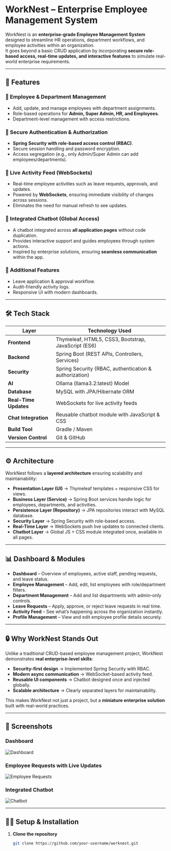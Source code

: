 # WorkNest – Enterprise Employee Management System

WorkNest is an **enterprise-grade Employee Management System** designed to streamline HR operations, department workflows, and employee activities within an organization.  
It goes beyond a basic CRUD application by incorporating **secure role-based access, real-time updates, and interactive features** to simulate real-world enterprise requirements.

---

## 🚀 Features

### 🔹 Employee & Department Management
- Add, update, and manage employees with department assignments.
- Role-based operations for **Admin, Super Admin, HR, and Employees**.
- Department-level management with access restrictions.

### 🔹 Secure Authentication & Authorization
- **Spring Security with role-based access control (RBAC)**.
- Secure session handling and password encryption.
- Access segregation (e.g., only Admin/Super Admin can add employees/departments).

### 🔹 Live Activity Feed (WebSockets)
- Real-time employee activities such as leave requests, approvals, and updates.
- Powered by **WebSockets**, ensuring immediate visibility of changes across sessions.
- Eliminates the need for manual refresh to see updates.

### 🔹 Integrated Chatbot (Global Access)
- A chatbot integrated across **all application pages** without code duplication.
- Provides interactive support and guides employees through system actions.
- Inspired by enterprise solutions, ensuring **seamless communication** within the app.

### 🔹 Additional Features
- Leave application & approval workflow.
- Audit-friendly activity logs.
- Responsive UI with modern dashboards.

---

## 🛠️ Tech Stack

| Layer               | Technology Used |
|----------------------|-----------------|
| **Frontend**        | Thymeleaf, HTML5, CSS3, Bootstrap, JavaScript (ES6) |
| **Backend**         | Spring Boot (REST APIs, Controllers, Services) |
| **Security**        | Spring Security (RBAC, authentication & authorization) |
| **AI**              | Ollama (llama3.2:latest) Model |
| **Database**        | MySQL with JPA/Hibernate ORM |
| **Real-Time Updates** | WebSockets for live activity feeds |
| **Chat Integration** | Reusable chatbot module with JavaScript & CSS |
| **Build Tool**      | Gradle / Maven |
| **Version Control** | Git & GitHub |

---

## ⚙️ Architecture

WorkNest follows a **layered architecture** ensuring scalability and maintainability:

- **Presentation Layer (UI)** → Thymeleaf templates + responsive CSS for views.  
- **Business Layer (Service)** → Spring Boot services handle logic for employees, departments, and activities.  
- **Persistence Layer (Repository)** → JPA repositories interact with MySQL database.  
- **Security Layer** → Spring Security with role-based access.  
- **Real-Time Layer** → WebSockets push live updates to connected clients.  
- **Chatbot Layer** → Global JS + CSS module integrated once, available in all pages.  

---

## 📊 Dashboard & Modules

- **Dashboard** – Overview of employees, active staff, pending requests, and leave status.  
- **Employee Management** – Add, edit, list employees with role/department filters.  
- **Department Management** – Add and list departments with admin-only controls.  
- **Leave Requests** – Apply, approve, or reject leave requests in real time.  
- **Activity Feed** – See what’s happening across the organization instantly.  
- **Profile Management** – View and edit employee profile details securely.  

---

## 🔒 Why WorkNest Stands Out

Unlike a traditional CRUD-based employee management project, WorkNest demonstrates **real enterprise-level skills**:

- **Security-first design** → Implemented Spring Security with RBAC.  
- **Modern async communication** → WebSocket-based activity feed.  
- **Reusable UI components** → Chatbot designed once and injected globally.  
- **Scalable architecture** → Clearly separated layers for maintainability.  

This makes WorkNest not just a project, but a **miniature enterprise solution** built with real-world practices.

---

## 📸 Screenshots

### Dashboard  
![Dashboard](screenshots/dashboard.png)

### Employee Requests with Live Updates  
![Employee Requests](screenshots/employee-requests.png)

### Integrated Chatbot  
![Chatbot](screenshots/chatbot.png)

---

## 🧑‍💻 Setup & Installation

1. **Clone the repository**
   ```bash
   git clone https://github.com/your-username/worknest.git
